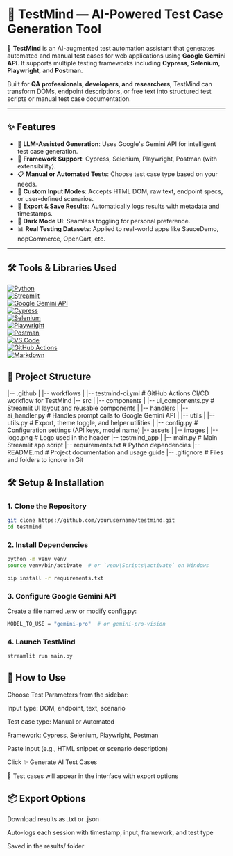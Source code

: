 # 🧠 TestMind — AI-Powered Test Case Generation Tool

🚀 **TestMind** is an AI-augmented test automation assistant that generates automated and manual test cases for web applications using **Google Gemini API**. It supports multiple testing frameworks including **Cypress**, **Selenium**, **Playwright**, and **Postman**.

Built for **QA professionals, developers, and researchers**, TestMind can transform DOMs, endpoint descriptions, or free text into structured test scripts or manual test case documentation.

---

## ✨ Features

- 🧠 **LLM-Assisted Generation**: Uses Google's Gemini API for intelligent test case generation.
- 🎯 **Framework Support**: Cypress, Selenium, Playwright, Postman (with extensibility).
- 📋 **Manual or Automated Tests**: Choose test case type based on your needs.
- 🧾 **Custom Input Modes**: Accepts HTML DOM, raw text, endpoint specs, or user-defined scenarios.
- 💾 **Export & Save Results**: Automatically logs results with metadata and timestamps.
- 🌙 **Dark Mode UI**: Seamless toggling for personal preference.
- 📊 **Real Testing Datasets**: Applied to real-world apps like SauceDemo, nopCommerce, OpenCart, etc.

---

## 🛠 Tools & Libraries Used

[![Python](https://img.shields.io/badge/Python-3776AB?style=for-the-badge&logo=python&logoColor=white)](https://www.python.org/)  
[![Streamlit](https://img.shields.io/badge/Streamlit-FF4B4B?style=for-the-badge&logo=streamlit&logoColor=white)](https://streamlit.io/)  
[![Google Gemini API](https://img.shields.io/badge/Google%20Gemini%20API-4285F4?style=for-the-badge&logo=google&logoColor=white)](https://ai.google.dev/)  
[![Cypress](https://img.shields.io/badge/Cypress-17202C?style=for-the-badge&logo=cypress&logoColor=white)](https://www.cypress.io/)  
[![Selenium](https://img.shields.io/badge/Selenium-43B02A?style=for-the-badge&logo=selenium&logoColor=white)](https://www.selenium.dev/)  
[![Playwright](https://img.shields.io/badge/Playwright-2E2E2E?style=for-the-badge&logo=playwright&logoColor=green)](https://playwright.dev/)  
[![Postman](https://img.shields.io/badge/Postman-FF6C37?style=for-the-badge&logo=postman&logoColor=white)](https://www.postman.com/)  
[![VS Code](https://img.shields.io/badge/VS_Code-007ACC?style=for-the-badge&logo=visual-studio-code&logoColor=white)](https://code.visualstudio.com/)  
[![GitHub Actions](https://img.shields.io/badge/GitHub%20Actions-2088FF?style=for-the-badge&logo=github-actions&logoColor=white)](https://github.com/features/actions)  
[![Markdown](https://img.shields.io/badge/Markdown-000000?style=for-the-badge&logo=markdown&logoColor=white)](https://www.markdownguide.org/)  


## 📁 Project Structure

|-- .github
|     |-- workflows
|          |-- testmind-ci.yml                  # GitHub Actions CI/CD workflow for TestMind
|-- src
|     |-- components
|          |-- ui_components.py                 # Streamlit UI layout and reusable components
|     |-- handlers
|          |-- ai_handler.py                    # Handles prompt calls to Google Gemini API
|     |-- utils
|          |-- utils.py                         # Export, theme toggle, and helper utilities
|     |-- config.py                             # Configuration settings (API keys, model name)
|-- assets
|     |-- images
|          |-- logo.png                         # Logo used in the header
|-- testmind_app
|     |-- main.py                               # Main Streamlit app script
|-- requirements.txt                            # Python dependencies
|-- README.md                                   # Project documentation and usage guide
|-- .gitignore                                  # Files and folders to ignore in Git


## 🛠️ Setup & Installation

### 1. Clone the Repository

```bash
git clone https://github.com/yourusername/testmind.git
cd testmind
```

### 2. Install Dependencies
```bash
python -m venv venv
source venv/bin/activate  # or `venv\Scripts\activate` on Windows

pip install -r requirements.txt

```

### 3. Configure Google Gemini API
Create a file named .env or modify config.py:
```bash
MODEL_TO_USE = "gemini-pro"  # or gemini-pro-vision
```

### 4. Launch TestMind
```bash
streamlit run main.py
```

## 🚀 How to Use
Choose Test Parameters from the sidebar:

Input type: DOM, endpoint, text, scenario

Test case type: Manual or Automated

Framework: Cypress, Selenium, Playwright, Postman

Paste Input (e.g., HTML snippet or scenario description)

Click ✨ Generate AI Test Cases

🎉 Test cases will appear in the interface with export options

## 📦 Export Options
Download results as .txt or .json

Auto-logs each session with timestamp, input, framework, and test type

Saved in the results/ folder
